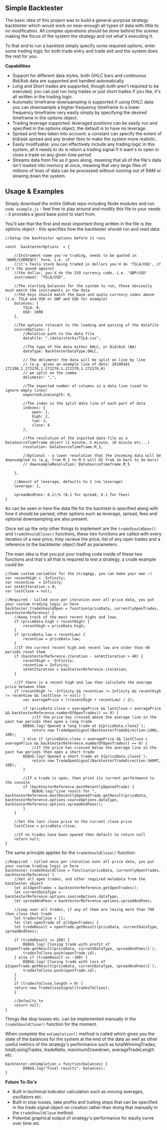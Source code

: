 
## Simple Backtester
The basic idea of this project was to build a general-purpose strategy backtester which would work on near-enough all types of data with little to no modification. All complex operations should be done behind the scenes making the focus of the system the strategy and not what's executing it.

To that end to run a backtest simply specify some required options, enter some trading logic for both trade entry and trade exit and the system does the rest for you.

**Capabilities**

 - Support for different data styles, both OHLC bars and continuous Bid/Ask data are supported and handled automatically.
 - Long and Short trades are supported, though both aren't required to be executed, you can just run long trades or just short trades if you like, it's all written in the trading logic.
 - Automatic timeframe downsampling is supported if using OHLC data: you can downsample a higher frequency timeframe to a lower frequency timeframe very easily simply by specifying the desired timeframe in the options object.
 - Trading leverage supported: leveraged positions can be easily run and specified in the options object, the default is to have no leverage.
 - Spread and fees taken into account: a constant can specify the extent of bid/ask spread and any broker fees to make the system more realistic.
 - Easily modifyable: you can effectively include any trading logic in this system, all it needs to do is return a trading signal if it want's to open or close a trade on any given time period
 - Streams data from file as it goes along, meaning that all of the file's data isn't loaded into memory at once, meaning that very large files of millions of lines of data can be processed without running out of RAM or slowing down the system.

## Usage & Examples
Simply download the entire Github repo including Node modules and run `node example.js` - feel free to play around and modify this file to your needs - it provides a good base point to start from.

You'll see that the first and most important thing written in the file is the options object - this specifies how the backtester should run and read data:

	//Setup the backtester options before it runs

	const  backtesterOptions  = {

		//Instrument name you're trading, needs to be quoted in 'NAME/CURRENCY' form, i.e. if
		//it's Tesla stock being traded in dollars you'd do 'TSLA/USD', if it's the pound against
		//the dollar, you'd do the ISO currency code, i.e. 'GBP/USD'
		instrument: "TSLA/USD",

		//The starting balances for the system to run, these obviously must match the instruments in the data
		//the keys should match the base and quote currency codes above (i.e. TSLA and USD or GBP and USD for example)
		balances: {
			TSLA: 0,
			USD: 1000
		},

		//The options relevant to the loading and parsing of the datafile
		sourceOptions: {
			//Relative path to the data file
			dataFile: "./data/stocks/TSLA.csv",

			//The type of the data either OHLC, or Bid/Ask (BA)
			dataType: BacktesterDataType.OHLC,

			// The delimeter the data will be split on line by line
			// (e.g. given an example line of data: 20190101 171100,1.272270,1.272270,1.272270,1.272270,0)
			// we split on the comma
			delimeter: ",",

			//The expected number of columns in a data line (used to ignore empty lines)
			expectedLineLength: 8,

			//The index in the split data line of each part of data
			indexes: {
				open: 1,
				high: 2,
				low: 3,
				close: 4
			},

			//The resolution of the inputted data file as a DataSourceTimeframe object (1 minute, 5 minute, 10 minute etc...)
			resolution: DataSourceTimeframe.M_1,

			//Optional - a lower resolution that the incoming data will be downsampled to (e.g. from M_1 to M_5 will DS from 1m bars to 5m bars)
			// downsampleResolution: DataSourceTimeframe.M_5

		},

		//Amount of leverage, defaults to 1 (no leverage)
		leverage: 1,

		spreadAndFees: 0.2//% (0.1 for spread, 0.1 for fees)
	}

As can be seen in here the data file for the backtest is specified along with how it should be parsed, other options such as leverage, spread, fees and optional downsampling are also present.

Once set up the only other things to implement are the `tradeShouldOpen()` and `tradeShouldClose()` functions, these two functions are called with every iteration of a new price, they recieve the price, list of any open trades and a reference to the backtester object itself as parameters.

The main idea is that you put your trading code inside of these two functions and that's all that is required to test a strategy, a crude example could be:

	
	//Some custom variables for the stragegy, you can make your own :)
	var recentHigh = -Infinity;
	var recentLow  = Infinity;
	var setAtIteration = 0;
	var lastClose = null;

	//Required - Called once per iteration over all price data, you put your custom trading logic in here
	backtester.tradeShouldOpen = function(priceData, currentlyOpenTrades, backtesterReference) {
	    //Keep track of the most recent highs and lows
	    if (priceData.high > recentHigh) {
	        recentHigh = priceData.high;
	    }
	    if (priceData.low < recentLow) {
	        recentLow = priceData.low;
	    }
	    //If the current recent high and recent low are older than 40 periods reset them
	    if (backtesterReference.iteration - setAtIteration > 40) {
	        recentHigh = -Infinity;
	        recentLow = Infinity;
	        setAtIteration = backtesterReference.iteration;
	    }
    
	    //If there is a recent high and low then calculate the average price between them
	    if (recentHigh != -Infinity && recentLow != Infinity && recentHigh != recentLow && lastClose != null) {
	        var averagePrice = ((recentHigh + recentLow) / 2);
	        
	        if (priceData.close > averagePrice && lastClose < averagePrice && backtesterReference.numberOfOpenTrades() == 0) {
	            //If the price has crossed above the average line in the past two periods then open a long trade
		    DEBUG.log(`Opened a long trade at ${priceData.close}`);
	            return new TradeOpenSignal(BacktesterTradeDirection.LONG, 100);
	        } else if (priceData.close < averagePrice && lastClose > averagePrice && backtesterReference.numberOfOpenTrades() == 0) {
	            //If the price has crossed below the average line in the past two periods then open a short trade
		    DEBUG.log(`Opened a short trade at ${priceData.close}`);
	            return new TradeOpenSignal(BacktesterTradeDirection.SHORT, 100);
	        }

	        //If a trade is open, then print its current performance to the console
	        if (backtesterReference.mostRecentlyOpenedTrade) {
	            DEBUG.log("Live result for ", backtesterReference.mostRecentlyOpenedTrade.getResult(priceData,                backtesterReference.options.sourceOptions.dataType, backtesterReference.options.spreadAndFees));
	        }
	    }
	    
	    //Set the last close price to the current close price
	    lastClose = priceData.close;

	    //If no trades have been opened then default to return null
	    return null;
	}
	

The same principle applies for the `tradeShouldClose()` function:

	//Required - Called once per iteration over all price data, you put your custom trading logic in here
	backtester.tradeShouldClose = function(priceData, currentlyOpenTrades, backtesterReference) {
	    //Get all open trades, and other required metadata from the backtester object
	    let allOpenTrades = backtesterReference.getOpenTrades();
	    let currentDataType = backtesterReference.options.sourceOptions.dataType;
	    let spreadAndFees = backtesterReference.options.spreadAndFees;
	    
	    //Loop over all trades, if any of them are losing more than 700 then close that trade
	    let tradesToClose = [];
	    for (let openTrade of allOpenTrades) {
		let tradeResult = openTrade.getResult(priceData, currentDataType, spreadAndFees);

		if (tradeResult >= 200) {
		    DEBUG.log(`Closing trade with profit of ${openTrade.getResult(priceData, currentDataType, spreadAndFees)}`);
		    tradesToClose.push(openTrade.id);
		} else if (tradeResult <= -100) {
		    DEBUG.log(`Closing trade with loss of ${openTrade.getResult(priceData, currentDataType, spreadAndFees)}`);
		    tradesToClose.push(openTrade.id);
		}
	    }
	    if (tradesToClose.length > 0) {
		return new TradeCloseSignal(tradesToClose);
	    }

	    //Defaults to 
	    return null;
	}

Things like stop losses etc. can be implemented manually in the `tradeShouldClose()` function for the moment.

When complete the `onCompletion()` method is called which gives you the state of the balances for the system at the end of the data as well as other useful metrics of the strategy's performance such as totalWinningTrades, totalLosingTrades, tradeRatio, maximumDrawdown, averageTradeLength etc.

	backtester.onCompletion = function(balances) {
    		DEBUG.log("Final results", balances);
	}


**Future To-Do's**

 - Built in technical indicator calculation such as moving averages, oscillators etc.
 - Built in stop losses, take profits and trailing stops that can be specified in the trade signal object on creation rather than doing that manually in the `tradeShouldClose` method.
 - Potential graphical output of strategy's performance for equity curve over time etc.
